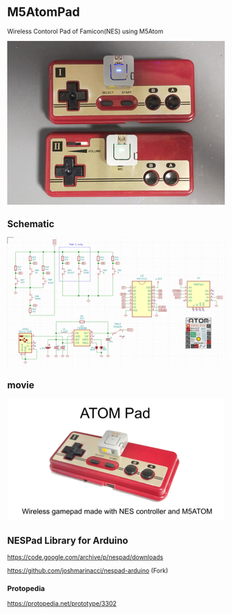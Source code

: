 # M5AtomPad
Wireless Contorol Pad of Famicon(NES) using M5Atom

![](image/00_AtomPad.jpg)

## Schematic
![](image/01_Schematics.png)

## movie
[![](image/Title.png)](https://youtu.be/V4kBcfVpTyI)

## NESPad Library for Arduino
https://code.google.com/archive/p/nespad/downloads

https://github.com/joshmarinacci/nespad-arduino (Fork)

### Protopedia
https://protopedia.net/prototype/3302
